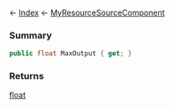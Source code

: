 ← [Index](Api-Index) ← [MyResourceSourceComponent](Sandbox.Game.EntityComponents.MyResourceSourceComponent)

### Summary

```csharp
public float MaxOutput { get; }
```

### Returns

[float](https://docs.microsoft.com/en-us/dotnet/api/system.single?view=netframework-4.6)

